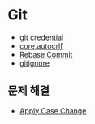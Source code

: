 Git
===

- [git credential](git-credential.md)
- [core.autocrlf](core.autocrlf.md)
- [Rebase Commit](Rebase-Commit.md)
- [gitignore](gitignore.md)

문제 해결
---

- [Apply Case Change](Troubleshooting/Apply-Case-Change.md)
